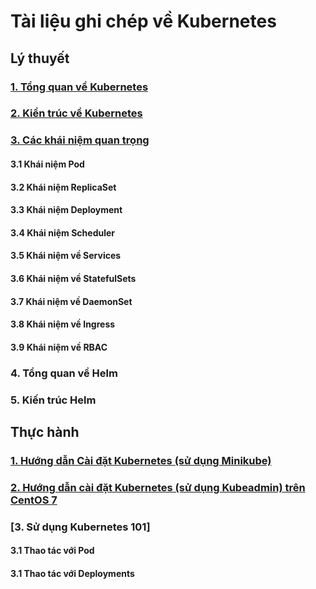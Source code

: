 # Tài liệu ghi chép về Kubernetes

## Lý thuyết

### [1. Tổng quan về Kubernetes]()

### [2. Kiển trúc về Kubernetes]()

### [3. Các khái niệm quan trọng]()

#### 3.1 Khái niệm Pod

#### 3.2 Khái niệm ReplicaSet

#### 3.3 Khái niệm Deployment

#### 3.4 Khái niệm Scheduler

#### 3.5 Khái niệm về Services

#### 3.6 Khái niệm về StatefulSets

#### 3.7 Khái niệm về DaemonSet

#### 3.8 Khái niệm về Ingress

#### 3.9 Khái niệm về RBAC

### 4. Tổng quan về Helm

### 5. Kiến trúc Helm

## Thực hành

### [1. Hướng dẫn Cài đặt Kubernetes (sử dụng Minikube)]()

### [2. Hướng dẫn cài đặt Kubernetes (sử dụng Kubeadmin) trên CentOS 7](/docs/install-k8s-centos7-kubeadm.md)

### [3. Sử dụng Kubernetes 101]

#### 3.1 Thao tác với Pod

#### 3.1 Thao tác với Deployments